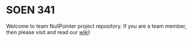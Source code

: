 # SOEN 341

Welcome to team NullPointer project repository. If you are a team member, then please visit and read our [wiki](https://github.com/ddayguerrero/soen341/wiki)!
